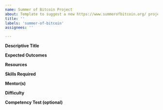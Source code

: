 ```yaml
---
name: Summer of Bitcoin Project
about: Template to suggest a new https://www.summerofbitcoin.org/ project.
title: ''
labels: 'summer-of-bitcoin'
assignees: ''

---
```


<!--
## Overview  

Project ideas are scoped for a university-level student with a basic background in CS and bitcoin 
fundamentals - achievable over 12-weeks. Below are just a few types of ideas: 

 - Low-hanging fruit: Relatively short projects with clear goals; requires basic technical knowledge 
   and minimal familiarity with the codebase.
 - Core development: These projects derive from the ongoing work from the core of your development 
   team. The list of features and bugs is never-ending, and help is always welcome.
 - Risky/Exploratory: These projects push the scope boundaries of your development effort. They 
   might require expertise in an area not covered by your current development team. They might take 
   advantage of a new technology. There is a reasonable chance that the project might be less 
   successful, but the potential rewards make it worth the attempt.
 - Infrastructure/Automation: These projects are the code that your organization uses to get its 
   development work done; for example, projects that improve the automation of releases, regression 
   tests and automated builds. This is a category where a Summer of Bitcoin student can be really 
   helpful, doing work that the development team has been putting off while they focus on core 
   development.
 - Quality Assurance/Testing: Projects that work on and test your project's software development 
   process. Additionally, projects that involve a thorough test and review of individual PRs.
 - Fun/Peripheral: These projects might not be related to the current core development focus, but 
   create new innovations and new perspectives for your project.
-->

**Descriptive Title**  
<!-- Description: 3-7 sentences describing the project background and tasks to be done. -->  

**Expected Outcomes**  
<!-- Short bullet list describing what is to be accomplished -->   

**Resources**  
<!-- 2-3 reading materials for candidate to learn about the repo, project, scope etc -->  
<!-- Recommended reading such as a developer/contributor guide -->  
<!-- [Another example a paper citation](https://arxiv.org/pdf/1802.08091.pdf) -->  
<!-- [Another example an existing issue](https://github.com/opencv/opencv/issues/11013) -->  
<!-- [An existing related module](https://github.com/opencv/opencv_contrib/tree/master/modules/optflow) -->  

**Skills Required**  
<!-- 3-4 technical skills that the candidate should know -->  
<!-- hands on experience with git -->  
<!-- mastery plus experience coding in C++ -->  
<!-- basic knowledge in matrix and tensor computations, college course work in cryptography -->  
<!-- strong mathematical background -->
<!-- Bonus - has experience with React Native. Best if you have also worked with OSSFuzz -->

**Mentor(s)**  
<!-- names of mentor(s) for this project go here -->

**Difficulty**  
<!-- Easy, Medium, Hard -->

**Competency Test (optional)**  
<!-- 2-3 technical tasks related to the project idea or repository you’d like a candidate to 
    perform in order to demonstrate competency, good first bugs, warm-up exercises -->
<!-- ex. Read the instructions here to get Bitcoin core running on your machine -->
<!-- ex. pick an issue labeled as “newcomer” in the repository, and send a merge request to the 
    repository. You can also suggest some other improvement that we did not think of yet, or 
    something that you find interesting or useful -->
<!-- ex. fixes for coding style are usually easy to do, and are good issues for first time 
    contributions for those learning how to interact with the project. After you are done with the 
    coding style issue, try making a different contribution. -->
<!-- ex. setup a full Debian packaging development environment and learn the basics of Debian 
    packaging. Then identify and package the missing dependencies to package Specter Desktop -->
<!-- ex. write a pull parser for CSV files. You'll be judged by the decisions to store the parser 
    state and how flexible it is to wrap this parser in other scenarios. -->
<!-- ex. Stretch Goal: Implement some basic metaprogram/app to prove you're very familiar with BDK. 
    Be prepared to make adjustments as we judge your solution. -->
